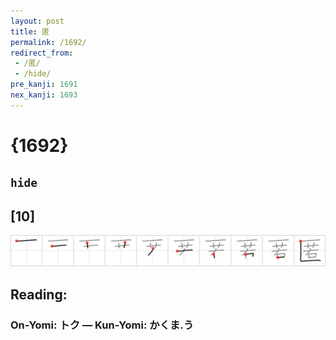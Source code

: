 ```yaml
---
layout: post
title: 匿
permalink: /1692/
redirect_from:
 - /匿/
 - /hide/
pre_kanji: 1691
nex_kanji: 1693
---
```


# {1692}

## `hide`

## [10]

<div class="stroke"><img src="../images/E58CBF.png" /></div>

## Reading:

### On-Yomi: トク &mdash; Kun-Yomi: かくま.う

